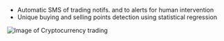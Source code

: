 - Automatic SMS of trading notifs. and to alerts for human intervention 
- Unique buying and selling points detection using statistical regression

![Image of Cryptocurrency trading](https://raw.githubusercontent.com/tsaqib/ml-playground/master/crypto-trader/crypto.png)


